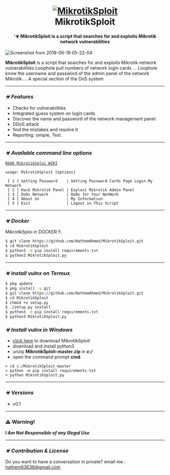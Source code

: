 <h1 align="center">
  <br>
  <a href="https://github.com/HathemAhmed/MikrotikSploit"><img src="https://raw.githubusercontent.com/HathemAhmed/MikrotikSploit/master/modules/images/s.jpg" alt="MikrotikSploit"></a>
  <br>
  MikrotikSploit
  <br>
</h1>

<h4 align="center">'☣ MikrotikSploit is a script that searches for and exploits Mikrotik network vulnerabilities</h4>


![Screenshot from 2019-06-19 05-22-04](https://raw.githubusercontent.com/HathemAhmed/MikrotikSploit/master/modules/images/b1.png)



**MikrotikSploit**  is a script that searches for and exploits Mikrotik network vulnerabilities Loophole pull numbers of network login cards ... 
Loophole know the username and password of the admin panel of the network Mikrotik ... A special section of the DoS system


-------------------------------------

### _☣ Features_

- Checks for vulnerabilities
- Integrated guess system on login cards
- Discover the name and password of the network management panel
- DDoS attack
- find the mistakes and resolve it
- Reporting: simple, Text.

-------------------------------------

### _☣ Available command line options_
[`READ MikrotikSploi WIKI`](https://github.com/HathemAhmed/MikrotikSploi/wiki/Usage)

    usage: MikrotikSploit [options]
    
     [ 1 ] Getting Password    | Getting Password Cards Page Login My Network
     [ 2 ] Hack Mikrotik Panel | Exploit Mikrotik Admin Panel
     [ 3 ] DoDs Network        | DoDs for Your NetWork
     [ 4 ] About Us            | My Information 
     [ 5 ] Exit                | Logout in This Script


-------------------------------------

### _☣ Docker_

MikrotikSploi in DOCKER !!.

```bash
$ git clone https://github.com/HathemAhmed/MikrotikSploit.git
$ cd MikrotikSploit
$ python3 -m pip install requirements.txt
$ python3 MikrotikSploit.py
```

-------------------------------------

### _☣ Install vulnx on Termux_

```BASH
$ pkg update
$ pkg install -y git
$ git clone https://github.com/HathemAhmed/MikrotikSploit.git
$ cd MikrotikSploit
$ chmod +x setup.py
$ ./setup.py install
$ python3 -m pip install requirements.txt
$ python3 MikrotikSploit.py
```


### _☣ Install vulnx in Windows_

- [click here](https://github.com/HathemAhmed/MikrotikSploit/archive/master.zip) to download MikrotikSploit
- download and install python3
- unzip **MikrotikSploit-master.zip** in ***c:/***
- open the command prompt **cmd**.
```
> cd c:/MikrotikSploit-master
> python -m pip install requirements.txt
> python MikrotikSploit.py
```

-------------------------------------

### _☣ Versions_
- v0.1

-------------------------------------

### :warning: Warning!

***I Am Not Responsible of any Illegal Use***

-------------------------------------

### _☣ Contribution & License_

Do you want to have a conversation in private? email me : hathem63636@gmail.com

